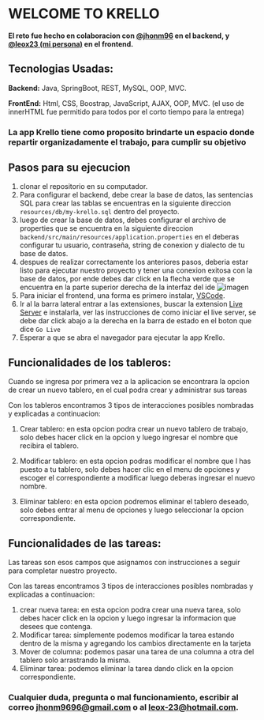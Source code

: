   # WELCOME TO KRELLO

**El reto fue hecho en colaboracion con [@jhonm96](https://github.com/jhonm96) en el backend, y [@leox23 (mi persona)](https://github.com/leox23) en el frontend.**

## Tecnologias Usadas:

**Backend:** Java, SpringBoot, REST, MySQL, OOP, MVC.

**FrontEnd:** Html, CSS, Boostrap, JavaScript, AJAX, OOP, MVC. (el uso de innerHTML fue permitido para todos por el corto tiempo para la entrega)

 ### La app Krello tiene como proposito brindarte un espacio donde repartir organizadamente el trabajo, para cumplir su objetivo

 ## Pasos para su ejecucion

1. clonar el repositorio en su computador.
2. Para configurar el backend, debe crear la base de datos, las sentencias SQL para crear las tablas se encuentras en la siguiente direccion  `resources/db/my-krello.sql` dentro del proyecto.
3. luego de crear la base de datos, debes configurar el archivo de properties que se encuentra en la siguiente direccion  
    `backend/src/main/resources/application.properties` en el deberas configurar tu usuario, contraseña, string de conexion y dialecto      de tu base de datos.
4. despues de realizar correctamente los anteriores pasos, deberia estar listo para ejecutar nuestro proyecto y tener una conexion exitosa 
   con la base de datos, por ende debes dar click en la flecha verde que se encuentra en la parte superior derecha de la interfaz del ide 
   ![imagen](https://user-images.githubusercontent.com/91062857/182051385-c665287e-1372-41c5-9704-fae3d3960f9e.png)
5. Para iniciar el frontend, una forma es primero instalar, [VSCode](https://code.visualstudio.com/). 
6. Ir al la barra lateral entrar a las extensiones, buscar la extension [Live Server](https://code.visualstudio.com/) e instalarla, ver las instrucciones de como iniciar el live server, se debe dar click abajo a la derecha en la barra de estado en el boton que dice `Go Live` 
7. Esperar a que se abra el navegador para ejecutar la app Krello.

## Funcionalidades de los tableros:

Cuando se ingresa por primera vez a la  aplicacion se encontrara la opcion de crear un nuevo tablero, en el cual podra crear y administrar sus tareas

Con los tableros encontramos 3 tipos de interacciones posibles nombradas y explicadas a continuacion:

1. Crear tablero: en esta opcion podra crear un nuevo tablero de trabajo, solo debes hacer click en la opcion y luego ingresar el nombre que recibira el tablero.

2. Modificar tablero: en esta opcion podras modificar el nombre que l has puesto a tu tablero, solo debes hacer clic en el menu de opciones y escoger el correspondiente a modificar luego deberas ingresar el nuevo nombre.

3. Eliminar tablero: en esta opcion podremos eliminar el tablero deseado, solo debes entrar al menu de opciones y luego seleccionar la opcion correspondiente. 

## Funcionalidades de las tareas:

Las tareas son esos campos que asignamos con instrucciones a seguir para completar nuestro proyecto.

Con las tareas encontramos 3 tipos de interacciones posibles nombradas y explicadas a continuacion:

1. crear nueva tarea: en esta opcion podra crear una nueva tarea, solo debes hacer click en la opcion y luego ingresar la informacion que desees que contenga.
2.  Modificar tarea: simplemente podemos modificar la tarea estando dentro de la misma y agregando los cambios directamente en la tarjeta
3.  Mover de columna: podemos pasar una tarea de una columna a otra del tablero solo arrastrando la misma.
4.  Eliminar tarea: podemos eliminar la tarea dando click en la opcion correspondiente.

### Cualquier duda, pregunta o mal funcionamiento, escribir al correo jhonm9696@gmail.com o al leox-23@hotmail.com.
